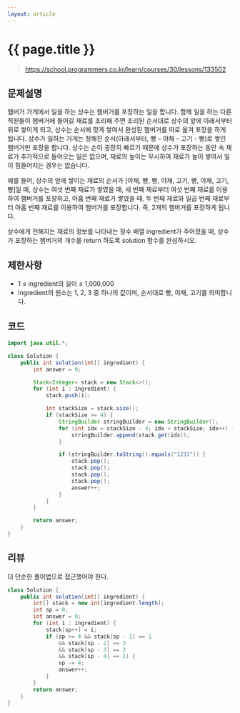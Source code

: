 ```yaml
---
layout: article
---
```


# {{ page.title }}

> https://school.programmers.co.kr/learn/courses/30/lessons/133502

## 문제설명

햄버거 가게에서 일을 하는 상수는 햄버거를 포장하는 일을 합니다. 함께 일을 하는 다른 직원들이 햄버거에 들어갈 재료를 조리해 주면 조리된 순서대로 상수의 앞에 아래서부터 위로 쌓이게 되고, 상수는 순서에 맞게 쌓여서 완성된 햄버거를 따로 옮겨 포장을 하게 됩니다. 상수가 일하는 가게는 정해진 순서(아래서부터, 빵 – 야채 – 고기 - 빵)로 쌓인 햄버거만 포장을 합니다. 상수는 손이 굉장히 빠르기 때문에 상수가 포장하는 동안 속 재료가 추가적으로 들어오는 일은 없으며, 재료의 높이는 무시하여 재료가 높이 쌓여서 일이 힘들어지는 경우는 없습니다.

예를 들어, 상수의 앞에 쌓이는 재료의 순서가 [야채, 빵, 빵, 야채, 고기, 빵, 야채, 고기, 빵]일 때, 상수는 여섯 번째 재료가 쌓였을 때, 세 번째 재료부터 여섯 번째 재료를 이용하여 햄버거를 포장하고, 아홉 번째 재료가 쌓였을 때, 두 번째 재료와 일곱 번째 재료부터 아홉 번째 재료를 이용하여 햄버거를 포장합니다. 즉, 2개의 햄버거를 포장하게 됩니다.

상수에게 전해지는 재료의 정보를 나타내는 정수 배열 ingredient가 주어졌을 때, 상수가 포장하는 햄버거의 개수를 return 하도록 solution 함수를 완성하시오.

## 제한사항

- 1 ≤ ingredient의 길이 ≤ 1,000,000
- ingredient의 원소는 1, 2, 3 중 하나의 값이며, 순서대로 빵, 야채, 고기를 의미합니다.

## 코드

```java
import java.util.*;

class Solution {
    public int solution(int[] ingredient) {
        int answer = 0;

        Stack<Integer> stack = new Stack<>();
        for (int i : ingredient) {
            stack.push(i);

            int stackSize = stack.size();
            if (stackSize >= 4) {
                StringBuilder stringBuilder = new StringBuilder();
                for (int idx = stackSize - 4; idx < stackSize; idx++) {
                    stringBuilder.append(stack.get(idx));
                }

                if (stringBuilder.toString().equals("1231")) {
                    stack.pop();
                    stack.pop();
                    stack.pop();
                    stack.pop();
                    answer++;
                }
            }
        }

        return answer;
    }
}
```

## 리뷰

더 단순한 풀이법으로 접근했어야 한다.

```java
class Solution {
    public int solution(int[] ingredient) {
        int[] stack = new int[ingredient.length];
        int sp = 0;
        int answer = 0;
        for (int i : ingredient) {
            stack[sp++] = i;
            if (sp >= 4 && stack[sp - 1] == 1
                && stack[sp - 2] == 3
                && stack[sp - 3] == 2
                && stack[sp - 4] == 1) {
                sp -= 4;
                answer++;
            }
        }
        return answer;
    }
}
```